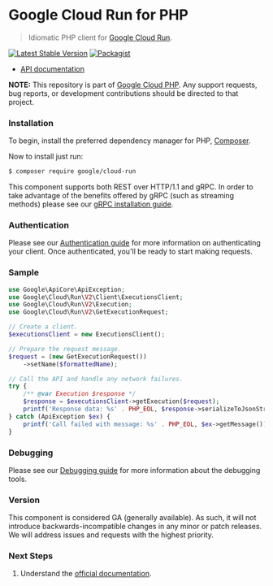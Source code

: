 # Google Cloud Run for PHP

> Idiomatic PHP client for [Google Cloud Run](https://cloud.google.com/run).

[![Latest Stable Version](https://poser.pugx.org/google/cloud-run/v/stable)](https://packagist.org/packages/google/cloud-run) [![Packagist](https://img.shields.io/packagist/dm/google/cloud-run.svg)](https://packagist.org/packages/google/cloud-run)

* [API documentation](https://cloud.google.com/php/docs/reference/cloud-run/latest)

**NOTE:** This repository is part of [Google Cloud PHP](https://github.com/googleapis/google-cloud-php). Any
support requests, bug reports, or development contributions should be directed to
that project.

### Installation

To begin, install the preferred dependency manager for PHP, [Composer](https://getcomposer.org/).

Now to install just run:

```sh
$ composer require google/cloud-run
```

This component supports both REST over HTTP/1.1 and gRPC. In order to take advantage of the benefits offered by gRPC (such as streaming methods)
please see our [gRPC installation guide](https://cloud.google.com/php/grpc).

### Authentication

Please see our [Authentication guide](https://github.com/googleapis/google-cloud-php/blob/main/AUTHENTICATION.md) for more information
on authenticating your client. Once authenticated, you'll be ready to start making requests.

### Sample

```php
use Google\ApiCore\ApiException;
use Google\Cloud\Run\V2\Client\ExecutionsClient;
use Google\Cloud\Run\V2\Execution;
use Google\Cloud\Run\V2\GetExecutionRequest;

// Create a client.
$executionsClient = new ExecutionsClient();

// Prepare the request message.
$request = (new GetExecutionRequest())
    ->setName($formattedName);

// Call the API and handle any network failures.
try {
    /** @var Execution $response */
    $response = $executionsClient->getExecution($request);
    printf('Response data: %s' . PHP_EOL, $response->serializeToJsonString());
} catch (ApiException $ex) {
    printf('Call failed with message: %s' . PHP_EOL, $ex->getMessage());
}
```

### Debugging

Please see our [Debugging guide](https://github.com/googleapis/google-cloud-php/blob/main/DEBUG.md)
for more information about the debugging tools.

### Version

This component is considered GA (generally available). As such, it will not introduce backwards-incompatible changes in
any minor or patch releases. We will address issues and requests with the highest priority.

### Next Steps

1. Understand the [official documentation](https://cloud.google.com/run/docs).

